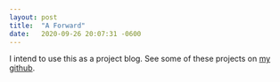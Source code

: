 ```yaml
---
layout: post
title:  "A Forward"
date:   2020-09-26 20:07:31 -0600
---
```

I intend to use this as a project blog.
See some of these projects on [my github][my-github].

[my-github]: https://github.com/LSmith-Zenoscave/